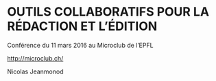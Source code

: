 

**OUTILS COLLABORATIFS POUR LA RÉDACTION ET L’ÉDITION**
=======================================================

Conférence du 11 mars 2016 au Microclub de l’EPFL

<http://microclub.ch/>

Nicolas Jeanmonod

